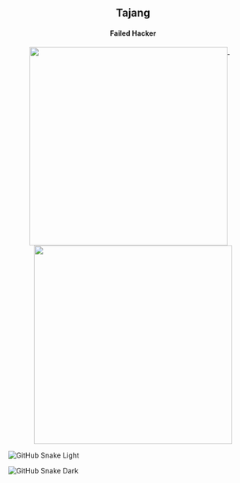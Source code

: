 <h2 align="center">Tajang</h2>

<h4 align="center">Failed Hacker</h4>

<p align="center">
  <a href="#">
    <img width="400" align="top" src="https://gist.githubusercontent.com/TajangSec/df4cbfee624290a86799b884b5b1527a/raw/general.svg" />
  </a>
  &emsp;
  <a href="#">
    <img width="400" align="top" src="https://gist.githubusercontent.com/TajangSec/df4cbfee624290a86799b884b5b1527a/raw/about.svg" />
  </a>
</p>

![GitHub Snake Light](https://gist.githubusercontent.com/TajangSec/df4cbfee624290a86799b884b5b1527a/raw/github-snake.svg#gh-light-mode-only)

![GitHub Snake Dark](https://gist.githubusercontent.com/TajangSec/df4cbfee624290a86799b884b5b1527a/raw/github-snake-dark.svg#gh-dark-mode-only)
